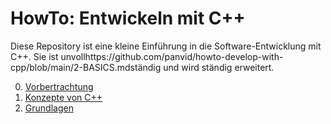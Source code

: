 # HowTo: Entwickeln mit C++

Diese Repository ist eine kleine Einführung in die Software-Entwicklung mit C++. Sie ist unvollhttps://github.com/panvid/howto-develop-with-cpp/blob/main/2-BASICS.mdständig und wird ständig erweitert.

0. [Vorbertrachtung](https://github.com/panvid/howto-develop-with-cpp/blob/main/0-PREQUEL.md)
1. [Konzepte von C++](https://github.com/panvid/howto-develop-with-cpp/blob/main/1-INTRODUCTION.md)
2. [Grundlagen](https://github.com/panvid/howto-develop-with-cpp/blob/main/2-BASICS.md)
